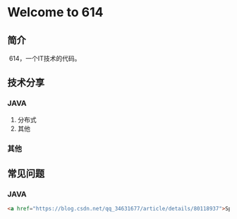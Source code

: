 # Welcome to 614

## 简介
  614，一个IT技术的代码。

## 技术分享
### JAVA
 1. 分布式
 2. 其他
### 其他

## 常见问题
### JAVA 
```html
<a href="https://blog.csdn.net/qq_34631677/article/details/80118937">SpringBoot项目启动报错：找不到MappingJackson2HttpMessageConverter</a>

```
